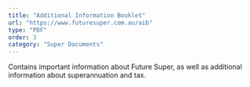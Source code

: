 ```yaml
---
title: "Additional Information Booklet"
url: "https://www.futuresuper.com.au/aib"
type: "PDF"
order: 3
category: "Super Documents"
---
```


Contains important information about Future Super, as well as additional information about superannuation and tax.
